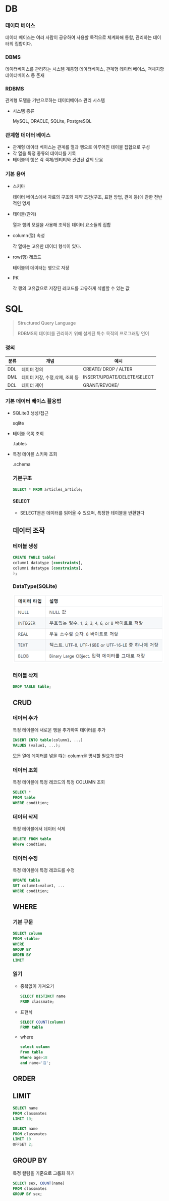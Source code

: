 # DB

### 데이터 베이스

데이터 베이스는 여러 사람이 공유하여 사용할 목적으로 체계화해 통합, 관리하는 데이터의 집합이다.



### DBMS

데이터베이스를 관리하는 시스템 계층형 데이터베이스, 관계형 데이터 베이스, 객체지향 데이터베이스 등 존재



### RDBMS

관계형 모델을 기반으로하는 데이터베이스 관리 시스템

- 시스템 종류

  MySQL, ORACLE, SQLite, PostgreSQL



### 관계형 데이터 베이스

- 관계형 데이터 베이스는 관계를 열과 행으로 이루어진 테이블 집합으로 구성
- 각 열을 특정 종류의 데이터를 기록
- 테이블의 행은 각 객체/엔티티와 관련된 값의 모음



### 기본 용어

- 스키마

  데이터 베이스에서 자료의 구조와 제약 조건(구조, 표현 방법, 관계 등)에 관한 전반적인 명세

- 테이블(관계)

  열과 행의 모델을 사용해 조작된 데이터 요소들의 집합

- column(열) 속성

  각 열에는 고유한 데이터 형식이 있다.

- row(행) 레코드

  테이블의 데이터는 행으로 저장

- PK

  각 행의 고유값으로 저장된 레코드를 고유하게 식별할 수 있는 값



# SQL

> Structured Query Language
>
> RDBMS의 데이터를 관리하기 위해 설계된 특수 목적의 프로그래밍 언어





### 정의

| 분류 | 개념                            | 예시                        |
| ---- | ------------------------------- | --------------------------- |
| DDL  | 데이터 정의                     | CREATE/ DROP / ALTER        |
| DML  | 데이터 저장, 수정,삭제, 조회 등 | INSERT/UPDATE/DELETE/SELECT |
| DCL  | 데이터 제어                     | GRANT/REVOKE/               |



### 기본 데이터 베이스 활용법

- SQLite3 생성/접근

  sqlite <filename>

- 테이블 목록 조회

  .tables

- 특정 테이블 스키마 조회

  .schema <table>



### 기본구조

```sql
SELECT * FROM articles_article;
```



#### SELECT

- SELECT문은 데이터를 읽어올 수 있으며,  특정한 테이블을 반환한다





## 데이터 조작

### 테이블 생성

```sql
CREATE TABLE table(
column1 datatype [constraints],
column1 datatype [constraints],
);
```



### DataType(SQLite)

![image-20200420103148448](image-20200420103148448.png)



### 테이블 삭제

```sql
DROP TABLE table;
```



## CRUD

### 데이터 추가

특정 테이블에 새로운 행을 추가하여 데이터를 추가

```sql
INSERT INTO table(column1, ...)
VALUES (value1, ...);
```

모든 열에 데이터를 넣을 떄는 column을 명시할 필요가 없다



### 데이터 조회

특정 테이블에 특정 레코드의 특정 COLUMN 조회

```sql
SELECT *
FROM table
WHERE condition;
```



### 데이터 삭제

특정 테이블에서 데이터 삭제

```sql
DELETE FROM table
Where condtion;
```



### 데이터 수정

특정 테이블에 특정 레코드를 수정

```sql
UPDATE table
SET column1=value1, ...
WHERE condition;
```



## WHERE

### 기본 구문

```SQL
SELECT column
FROM <table>
WHERE
GROUP BY
ORDER BY
LIMIT
```



### 읽기

- 중복없이 가져오기

  ```sql
  SELECT DISTINCT name 
  FROM classmate;
  ```

- 표현식

  ```sql
  SELECT COUNT(column)
  FROM table
  ```

- where

  ```sql
  select column
  From table
  Where age>18 
  and name='김';
  ```



## ORDER



## LIMIT

```sql
SELECT name
FROM classmates
LIMIT 10;
```



```sql
SELECT name
FROM classmates
LIMIT 10
OFFSET 2;
```



## GROUP BY

특정 컬럼을 기준으로 그룹화 하기

```sql
SELECT sex, COUNT(name)
FROM classmates
GROUP BY sex;
```

